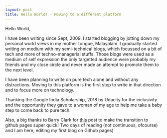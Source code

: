 ```yaml
---
layout: post
title: Hello World! - Moving to a different platform
---
```


Hello World, 

I have been writing since Sept, 2009. I started blogging by jotting down my personal world views in my mother tongue, Malayalam. I gradually started writing on medium with my semi-technical blogs, which focussed on a bit of tech and more of techno-managerial stuffs. Those blogs were used as a medium of self expression the only targetted audience were probably my friends and my close circle and never made an attempt to promote them to the next level. 

I have been planning to write on pure tech alone and without any distractions. Moving to this platform is the first step to write in that direction and to focus more on technology. 

Thanking the Google India Scholarship, 2018 by Udacity for the inclusivity and the opportunity they gave to a woman of my age to help me take a baby step to come back to pure tech. 

Also, a big thanks to Barry Clark for [this](https://www.smashingmagazine.com/2014/08/build-blog-jekyll-github-pages/ "Barry Clark' post") post to make the transition to github pages super quick! Two days of reading (not continuous, ofcourse) and I am here, editing my first blog on Github pages)

